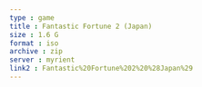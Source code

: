 ```yaml
---
type : game
title : Fantastic Fortune 2 (Japan)
size : 1.6 G
format : iso
archive : zip
server : myrient
link2 : Fantastic%20Fortune%202%20%28Japan%29
---
```

